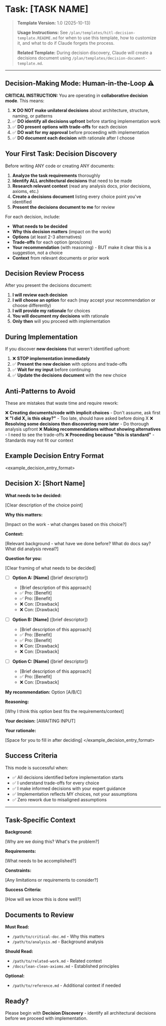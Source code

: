 # Task: [TASK NAME]

> **Template Version:** 1.0 (2025-10-13)
>
> **Usage Instructions:** See `/plan/templates/hitl-decision-template.README.md` for when to use this template, how to customize it, and what to do if Claude forgets the process.
>
> **Related Template:** During decision discovery, Claude will create a decisions document using `/plan/templates/decision-document-template.md`.

---

## Decision-Making Mode: Human-in-the-Loop ⚠️

**CRITICAL INSTRUCTION:** You are operating in **collaborative decision mode**. This means:

1. ❌ **DO NOT make unilateral decisions** about architecture, structure, naming, or patterns
2. ✅ **DO identify all decisions upfront** before starting implementation work
3. ✅ **DO present options with trade-offs** for each decision
4. ✅ **DO wait for my approval** before proceeding with implementation
5. ✅ **DO document each decision** with rationale after I choose

## Your First Task: Decision Discovery

Before writing ANY code or creating ANY documents:

1. **Analyze the task requirements** thoroughly
2. **Identify ALL architectural decisions** that need to be made
3. **Research relevant context** (read any analysis docs, prior decisions, axioms, etc.)
4. **Create a decisions document** listing every choice point you've identified
5. **Present the decisions document to me** for review

For each decision, include:

- **What needs to be decided**
- **Why this decision matters** (impact on the work)
- **Options** (at least 2-3 alternatives)
- **Trade-offs** for each option (pros/cons)
- **Your recommendation** (with reasoning) - BUT make it clear this is a suggestion, not a choice
- **Context** from relevant documents or prior work

## Decision Review Process

After you present the decisions document:

1. **I will review each decision**
2. **I will choose an option** for each (may accept your recommendation or choose differently)
3. **I will provide my rationale** for choices
4. **You will document my decisions** with rationale
5. **Only then** will you proceed with implementation

## During Implementation

If you discover **new decisions** that weren't identified upfront:

1. ❌ **STOP implementation immediately**
2. ✅ **Present the new decision** with options and trade-offs
3. ✅ **Wait for my input** before continuing
4. ✅ **Update the decisions document** with the new choice

## Anti-Patterns to Avoid

These are mistakes that waste time and require rework:

❌ **Creating documents/code with implicit choices** - Don't assume, ask first
❌ **"I did X, is this okay?"** - Too late, should have asked before doing X
❌ **Resolving some decisions then discovering more later** - Do thorough analysis upfront
❌ **Making recommendations without showing alternatives** - I need to see the trade-offs
❌ **Proceeding because "this is standard"** - Standards may not fit our context

## Example Decision Entry Format

<example_decision_entry_format>
## Decision X: [Short Name]

**What needs to be decided:**

[Clear description of the choice point]

**Why this matters:**

[Impact on the work - what changes based on this choice?]

**Context:**

[Relevant background - what have we done before? What do docs say? What did analysis reveal?]

**Question for you:**

[Clear framing of what needs to be decided]

- [ ] **Option A: [Name]** ([brief descriptor])
  - [Brief description of this approach]
  - ✅ Pro: [Benefit]
  - ✅ Pro: [Benefit]
  - ❌ Con: [Drawback]
  - ❌ Con: [Drawback]

- [ ] **Option B: [Name]** ([brief descriptor])
  - [Brief description of this approach]
  - ✅ Pro: [Benefit]
  - ✅ Pro: [Benefit]
  - ❌ Con: [Drawback]
  - ❌ Con: [Drawback]

- [ ] **Option C: [Name]** ([brief descriptor])
  - [Brief description of this approach]
  - ✅ Pro: [Benefit]
  - ❌ Con: [Drawback]

**My recommendation:** Option [A/B/C]

**Reasoning:**

[Why I think this option best fits the requirements/context]

**Your decision:** [AWAITING INPUT]

**Your rationale:**

[Space for you to fill in after deciding]
</example_decision_entry_format>

## Success Criteria

This mode is successful when:

- ✅ All decisions identified before implementation starts
- ✅ I understand trade-offs for every choice
- ✅ I make informed decisions with your expert guidance
- ✅ Implementation reflects MY choices, not your assumptions
- ✅ Zero rework due to misaligned assumptions

---

## Task-Specific Context

**Background:**

[Why are we doing this? What's the problem?]

**Requirements:**

[What needs to be accomplished?]

**Constraints:**

[Any limitations or requirements to consider?]

**Success Criteria:**

[How will we know this is done well?]

## Documents to Review

**Must Read:**

- `/path/to/critical-doc.md` - Why this matters
- `/path/to/analysis.md` - Background analysis

**Should Read:**

- `/path/to/related-work.md` - Related context
- `/docs/lean-clean-axioms.md` - Established principles

**Optional:**

- `/path/to/reference.md` - Additional context if needed

## Ready?

Please begin with **Decision Discovery** - identify all architectural decisions before we proceed with implementation.
